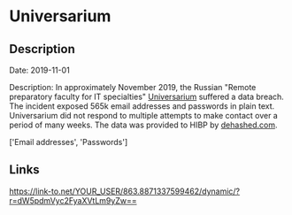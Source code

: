 # Universarium

## Description

Date: 2019-11-01

Description:
In approximately November 2019, the Russian &quot;Remote preparatory faculty for IT specialties&quot; <a href="https://universarium.org/" target="_blank" rel="noopener">Universarium</a> suffered a data breach. The incident exposed 565k email addresses and passwords in plain text. Universarium did not respond to multiple attempts to make contact over a period of many weeks. The data was provided to HIBP by <a href="https://dehashed.com/" target="_blank" rel="noopener">dehashed.com</a>.


['Email addresses', 'Passwords']

## Links

https://link-to.net/YOUR_USER/863.8871337599462/dynamic/?r=dW5pdmVyc2FyaXVtLm9yZw==